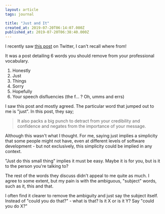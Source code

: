 ```yaml
---
layout: article
tags: journal

title: "Just and It"
created_at: 2019-07-20T06:14:07.000Z
published_at: 2019-07-20T06:38:40.000Z
---
```

I recently saw [this post](https://www.forbes.com/sites/lisaquast/2015/12/20/6-words-you-need-to-eliminate-from-your-professional-vocabulary/#2c65745954fa) on Twitter, I can't recall where from!

It was a post detailing 6 words you should remove from your professional vocabulary.

1.  Honestly
2.  Just
3.  Things
4.  Sorry
5.  Hopefully
6.  Your speech disfluencies (the f... ? Oh, umms and errs)

I saw this post and mostly agreed. The particular word that jumped out to me is "just". In this post, they say;

> It also packs a big punch to detract from your credibility and confidence and negates from the importance of your message.

Although this wasn't what I thought. For me, saying just implies a simplicity that some people might not have, even at different levels of software development - but not exclusively, this simplicity could be implied in any context.

"Just do this small thing" implies it must be easy. Maybe it is for you, but is it to the person you're talking to?

The rest of the words they discuss didn't appeal to me quite as much. I agree to some extent, but my pain is with the ambiguous, "subject" words, such as it, this and that.

I often find it clearer to remove the ambiguity and just say the subject itself. Instead of "could you do that?" - what is that? Is it X or is it Y? Say "could you do X?"
